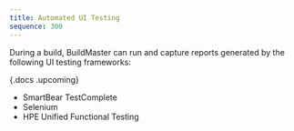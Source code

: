 ```yaml
---
title: Automated UI Testing
sequence: 300
---
```


During a build, BuildMaster can run and capture reports generated by the following UI testing frameworks:

 {.docs .upcoming} 
 - SmartBear TestComplete
 - Selenium
 - HPE Unified Functional Testing